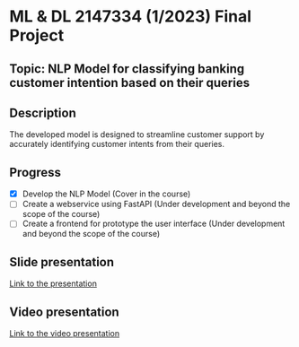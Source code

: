 # ML & DL 2147334 (1/2023) Final Project

## Topic: NLP Model for classifying banking customer intention based on their queries

## Description

The developed model is designed to streamline customer support by accurately identifying customer intents from their queries.

## Progress

- [x] Develop the NLP Model (Cover in the course)
- [ ] Create a webservice using FastAPI (Under development and beyond the scope of the course)
- [ ] Create a frontend for prototype the user interface (Under development and beyond the scope of the course)

## Slide presentation

[Link to the presentation](https://www.canva.com/design/DAF2jJq4bdw/k6SGzvy0JwS7PLuMD_J6bw/edit?utm_content=DAF2jJq4bdw&utm_campaign=designshare&utm_medium=link2&utm_source=sharebutton)

## Video presentation

[Link to the video presentation](https://youtu.be/lq3Cx5grqhQ)

